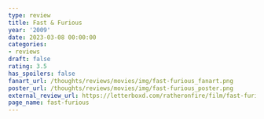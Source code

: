 ```yaml
---
type: review
title: Fast & Furious
year: '2009'
date: 2023-03-08 00:00:00
categories:
- reviews
draft: false
rating: 3.5
has_spoilers: false
fanart_url: /thoughts/reviews/movies/img/fast-furious_fanart.png
poster_url: /thoughts/reviews/movies/img/fast-furious_poster.png
external_review_url: https://letterboxd.com/ratheronfire/film/fast-furious/
page_name: fast-furious
---
```


